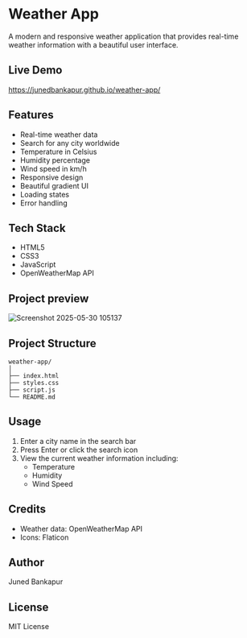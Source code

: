 # Weather App

A modern and responsive weather application that provides real-time weather information with a beautiful user interface.

## Live Demo
https://junedbankapur.github.io/weather-app/

## Features
- Real-time weather data
- Search for any city worldwide
- Temperature in Celsius
- Humidity percentage
- Wind speed in km/h
- Responsive design
- Beautiful gradient UI
- Loading states
- Error handling

## Tech Stack
- HTML5
- CSS3
- JavaScript
- OpenWeatherMap API
## Project preview


![Screenshot 2025-05-30 105137](https://github.com/user-attachments/assets/7b35db0b-237a-4d56-b75e-59fd81e6238e)

## Project Structure
```
weather-app/
│
├── index.html
├── styles.css
├── script.js
└── README.md
```

## Usage
1. Enter a city name in the search bar
2. Press Enter or click the search icon
3. View the current weather information including:
   - Temperature
   - Humidity
   - Wind Speed

## Credits
- Weather data: OpenWeatherMap API
- Icons: Flaticon

## Author
Juned Bankapur

## License
MIT License
